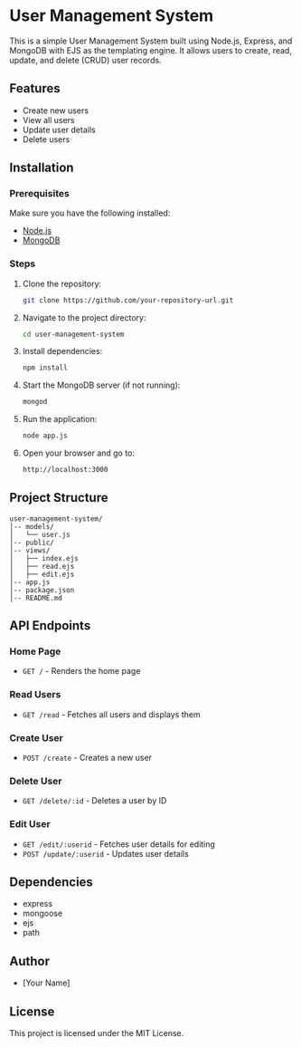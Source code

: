 # User Management System

This is a simple User Management System built using Node.js, Express, and MongoDB with EJS as the templating engine. It allows users to create, read, update, and delete (CRUD) user records.

## Features
- Create new users
- View all users
- Update user details
- Delete users

## Installation

### Prerequisites
Make sure you have the following installed:
- [Node.js](https://nodejs.org/)
- [MongoDB](https://www.mongodb.com/)

### Steps
1. Clone the repository:
   ```sh
   git clone https://github.com/your-repository-url.git
   ```
2. Navigate to the project directory:
   ```sh
   cd user-management-system
   ```
3. Install dependencies:
   ```sh
   npm install
   ```
4. Start the MongoDB server (if not running):
   ```sh
   mongod
   ```
5. Run the application:
   ```sh
   node app.js
   ```
6. Open your browser and go to:
   ```sh
   http://localhost:3000
   ```

## Project Structure
```
user-management-system/
│-- models/
│   └── user.js
│-- public/
│-- views/
│   ├── index.ejs
│   ├── read.ejs
│   ├── edit.ejs
│-- app.js
│-- package.json
│-- README.md
```

## API Endpoints

### Home Page
- `GET /` - Renders the home page

### Read Users
- `GET /read` - Fetches all users and displays them

### Create User
- `POST /create` - Creates a new user

### Delete User
- `GET /delete/:id` - Deletes a user by ID

### Edit User
- `GET /edit/:userid` - Fetches user details for editing
- `POST /update/:userid` - Updates user details

## Dependencies
- express
- mongoose
- ejs
- path

## Author
- [Your Name]

## License
This project is licensed under the MIT License.

